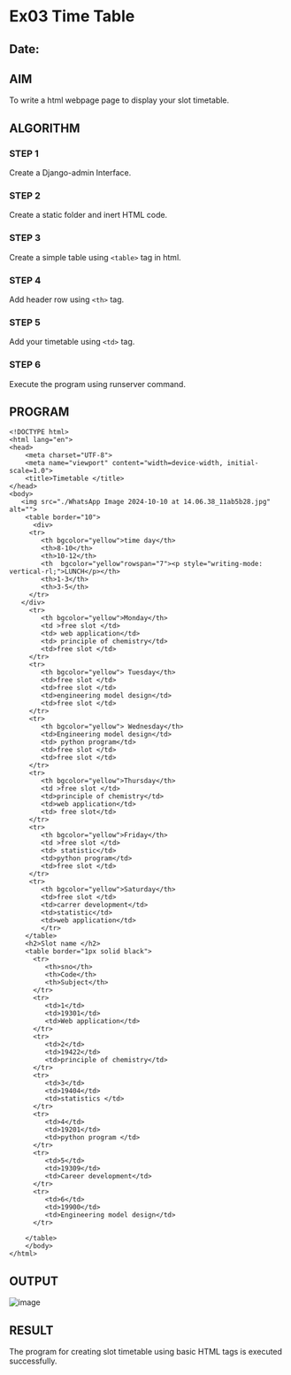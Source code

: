 # Ex03 Time Table
## Date:

## AIM
To write a html webpage page to display your slot timetable.

## ALGORITHM
### STEP 1
Create a Django-admin Interface.

### STEP 2
Create a static folder and inert HTML code.

### STEP 3
Create a simple table using ```<table>``` tag in html.

### STEP 4
Add header row using ```<th>``` tag.

### STEP 5
Add your timetable using ```<td>``` tag.

### STEP 6
Execute the program using runserver command.

## PROGRAM
```
<!DOCTYPE html>
<html lang="en">
<head>
    <meta charset="UTF-8">
    <meta name="viewport" content="width=device-width, initial-scale=1.0">
    <title>Timetable </title>
</head>
<body>
   <img src="./WhatsApp Image 2024-10-10 at 14.06.38_11ab5b28.jpg" alt="">
    <table border="10">
      <div>
     <tr>
        <th bgcolor="yellow">time day</th>
        <th>8-10</th>
        <th>10-12</th>
        <th  bgcolor="yellow"rowspan="7"><p style="writing-mode: vertical-rl;">LUNCH</p></th>
        <th>1-3</th>
        <th>3-5</th>
     </tr>
   </div>
     <tr>
        <th bgcolor="yellow">Monday</th>
        <td >free slot </td>
        <td> web application</td>
        <td> principle of chemistry</td>
        <td>free slot </td>
     </tr>
     <tr>
        <th bgcolor="yellow"> Tuesday</th>
        <td>free slot </td>
        <td>free slot </td>
        <td>engineering model design</td>
        <td>free slot </td>
     </tr>
     <tr>
        <th bgcolor="yellow"> Wednesday</th>
        <td>Engineering model design</td>
        <td> python program</td>
        <td>free slot </td>
        <td>free slot </td>
     </tr>
     <tr>
        <th bgcolor="yellow">Thursday</th>
        <td >free slot </td>
        <td>principle of chemistry</td>
        <td>web application</td>
        <td> free slot</td>
     </tr>
     <tr>
        <th bgcolor="yellow">Friday</th>
        <td >free slot </td>
        <td> statistic</td>
        <td>python program</td>
        <td>free slot </td>
     </tr>
     <tr>
        <th bgcolor="yellow">Saturday</th>
        <td>free slot </td>
        <td>carrer development</td>
        <td>statistic</td>
        <td>web application</td>
        </tr>
    </table>
    <h2>Slot name </h2>
    <table border="1px solid black">
      <tr>
         <th>sno</th>
         <th>Code</th>
         <th>Subject</th>
      </tr>
      <tr>
         <td>1</td>
         <td>19301</td>
         <td>Web application</td>
      </tr>
      <tr>
         <td>2</td>
         <td>19422</td>
         <td>principle of chemistry</td>
      </tr>
      <tr>
         <td>3</td>
         <td>19404</td>
         <td>statistics </td>
      </tr>
      <tr>
         <td>4</td>
         <td>19201</td>
         <td>python program </td>
      </tr>
      <tr>
         <td>5</td>
         <td>19309</td>
         <td>Career development</td>
      </tr>
      <tr>
         <td>6</td>
         <td>19900</td>
         <td>Engineering model design</td>
      </tr>

    </table>
    </body>
</html>       
```

## OUTPUT
![image](https://github.com/user-attachments/assets/a57ab79a-4a30-4643-ab1d-895ba8b4703a)


## RESULT
The program for creating slot timetable using basic HTML tags is executed successfully.

